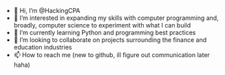 - 👋 Hi, I’m @HackingCPA
- 👀 I’m interested in expanding my skills with computer programming and, broadly, computer science to experiment with what I can build
- 🌱 I’m currently learning Python and programming best practices
- 💞️ I’m looking to collaborate on projects surrounding the finance and education industries
- 📫 How to reach me (new to github, ill figure out communication later haha)

<!---
HackingCPA/HackingCPA is a ✨ special ✨ repository because its `README.md` (this file) appears on your GitHub profile.
You can click the Preview link to take a look at your changes.
--->
